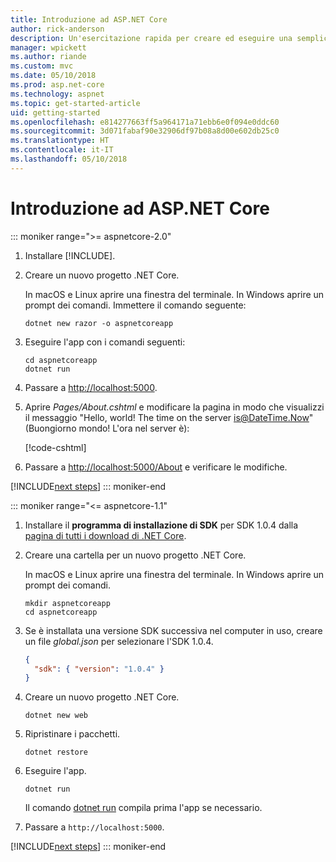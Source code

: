 ```yaml
---
title: Introduzione ad ASP.NET Core
author: rick-anderson
description: Un'esercitazione rapida per creare ed eseguire una semplice app Hello World usando ASP.NET Core.
manager: wpickett
ms.author: riande
ms.custom: mvc
ms.date: 05/10/2018
ms.prod: asp.net-core
ms.technology: aspnet
ms.topic: get-started-article
uid: getting-started
ms.openlocfilehash: e814277663ff5a964171a71ebb6e0f094e0ddc60
ms.sourcegitcommit: 3d071fabaf90e32906df97b08a8d00e602db25c0
ms.translationtype: HT
ms.contentlocale: it-IT
ms.lasthandoff: 05/10/2018
---
```

# <a name="get-started-with-aspnet-core"></a>Introduzione ad ASP.NET Core

::: moniker range=">= aspnetcore-2.0"

1. Installare [!INCLUDE[](~/includes/net-core-sdk-download-link.md)].

2. Creare un nuovo progetto .NET Core.

   In macOS e Linux aprire una finestra del terminale. In Windows aprire un prompt dei comandi. Immettere il comando seguente:

    ```terminal
    dotnet new razor -o aspnetcoreapp
    ```

3. Eseguire l'app con i comandi seguenti:

    ```terminal
    cd aspnetcoreapp
    dotnet run
    ```

4. Passare a [http://localhost:5000](http://localhost:5000).

5. Aprire *Pages/About.cshtml* e modificare la pagina in modo che visualizzi il messaggio "Hello, world! The time on the server is@DateTime.Now" (Buongiorno mondo! L'ora nel server è):

    [!code-cshtml[](getting-started/sample/getting-started/about.cshtml?highlight=9&range=1-9)]

6. Passare a [http://localhost:5000/About](http://localhost:5000/About) e verificare le modifiche.

[!INCLUDE[next steps](~/includes/getting-started/next-steps.md)]
::: moniker-end

::: moniker range="<= aspnetcore-1.1"

1. Installare il **programma di installazione di SDK** per SDK 1.0.4 dalla [pagina di tutti i download di .NET Core](https://www.microsoft.com/net/download/all).

2. Creare una cartella per un nuovo progetto .NET Core.

   In macOS e Linux aprire una finestra del terminale. In Windows aprire un prompt dei comandi.

   ```terminal
   mkdir aspnetcoreapp
   cd aspnetcoreapp
   ```

3. Se è installata una versione SDK successiva nel computer in uso, creare un file *global.json* per selezionare l'SDK 1.0.4.

   ```json
   {
     "sdk": { "version": "1.0.4" }
   }
   ```

4. Creare un nuovo progetto .NET Core.

   ```terminal
   dotnet new web
   ```

5. Ripristinare i pacchetti.

    ```terminal
    dotnet restore
    ```

6. Eseguire l'app.

   ```terminal
   dotnet run
   ```

   Il comando [dotnet run](/dotnet/core/tools/dotnet-run) compila prima l'app se necessario.

7. Passare a `http://localhost:5000`.

[!INCLUDE[next steps](~/includes/getting-started/next-steps.md)]
::: moniker-end